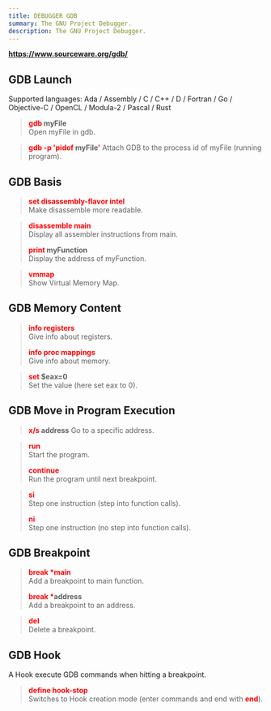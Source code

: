 ```yaml
---
title: DEBUGGER GDB
summary: The GNU Project Debugger.
description: The GNU Project Debugger.
---
```


**https://www.sourceware.org/gdb/**

## GDB Launch

Supported languages: Ada / Assembly / C / C++ / D / Fortran / Go / Objective-C / OpenCL / Modula-2 / Pascal / Rust

 > 
 > **<font color=red>gdb</font> myFile**</br>
 > Open myFile in gdb.

 > 
 > **<font color=red>gdb -p 'pidof</font> myFile<font color=red>'</font>**
 > Attach GDB to the process id of myFile (running program).

## GDB Basis


 > 
 > **<font color=red>set disassembly-flavor intel</font>**</br>
 > Make disassemble more readable.

 > 
 > **<font color=red>disassemble main</font>**</br>
 > Display all assembler instructions from main.
 > 
 > **<font color=red>print</font> myFunction**</br>
 > Display the address of myFunction.

 > 
 > **<font color=red>vmmap</font>**</br>
 > Show Virtual Memory Map.

## GDB Memory Content


 > 
 > **<font color=red>info registers</font>**</br>
 > Give info about registers.
 > 
 > **<font color=red>info proc mappings</font>**</br>
 > Give info about memory.

 > 
 > **<font color=red>set</font> $eax=0**</br>
 > Set the value (here set eax to 0).

## GDB Move in Program Execution


 > 
 > **<font color=red>x/s </font>address**
 > Go to a specific address.

 > 
 > **<font color=red>run</font>**</br>
 > Start the program.
 > 
 > **<font color=red>continue</font>**</br>
 > Run the program until next breakpoint.

 > 
 > **<font color=red>si</font>**</br>
 > Step one instruction (step into function calls).
 > 
 > **<font color=red>ni</font>**</br>
 > Step one instruction (no step into function calls).

## GDB Breakpoint


 > 
 > **<font color=red>break \*main</font>**</br>
 > Add a breakpoint to main function.
 > 
 > **<font color=red>break \*</font>address**</br>
 > Add a breakpoint to an address.

 > 
 > **<font color=red>del</font>**</br>
 > Delete a breakpoint.

## GDB Hook

A Hook execute GDB commands when hitting a breakpoint.

 > 
 > **<font color=red>define hook-stop</font>**</br>
 > Switches to Hook creation mode (enter commands and end with **<font color=red>end</font>**).
